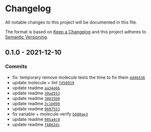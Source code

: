 # Changelog

All notable changes to this project will be documented in this file.

The format is based on [Keep a Changelog](https://keepachangelog.com/en/1.0.0/)
and this project adheres to [Semantic Versioning](https://semver.org/spec/v2.0.0.html).

## 0.1.0 - 2021-12-10

### Commits

- fix: temporary remove molecule tests the time to fix them [`4d46436`](https://github.com/lotusnoir/ansible-apps_oxidized/commit/4d464361e5bf2ee5daac31d84f22bf2dad670d46)
- update molecule + lint [`fd58919`](https://github.com/lotusnoir/ansible-apps_oxidized/commit/fd589191cbc130693a54bf7edb75fd30a78ad8a1)
- update readme [`aa34e6b`](https://github.com/lotusnoir/ansible-apps_oxidized/commit/aa34e6bf771f6eddaeb6879319c6a255c2e5a027)
- update readme [`30ad553`](https://github.com/lotusnoir/ansible-apps_oxidized/commit/30ad553d8dfb1243bfda9d71c9a64d92b0702aa6)
- update readme [`38835b9`](https://github.com/lotusnoir/ansible-apps_oxidized/commit/38835b906434b5c21b0989007ffd1226898f59f1)
- update readme [`3c1b099`](https://github.com/lotusnoir/ansible-apps_oxidized/commit/3c1b0992060e9327b0d1216cec13160a25bb8449)
- update readme [`9697553`](https://github.com/lotusnoir/ansible-apps_oxidized/commit/96975537e1bfe55eab5c818d8d1355ea034a2166)
- fix variable + molecule verify [`b680ae3`](https://github.com/lotusnoir/ansible-apps_oxidized/commit/b680ae39aa055457a77867f5e5ef6492b98a88b0)
- update readme [`905a4c9`](https://github.com/lotusnoir/ansible-apps_oxidized/commit/905a4c912a6b1d4e9d67ef25bb910e3613ef77f3)
- update readme [`f6862dc`](https://github.com/lotusnoir/ansible-apps_oxidized/commit/f6862dcf6d8d62379ee943ef7def52b3b022158c)
